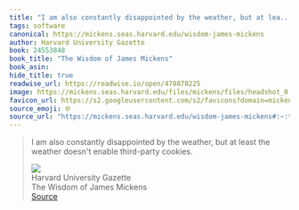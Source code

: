 ```yaml
---
title: "I am also constantly disappointed by the weather, but at lea..."
tags: software
canonical: https://mickens.seas.harvard.edu/wisdom-james-mickens
author: Harvard University Gazette
book: 24553848
book_title: "The Wisdom of James Mickens"
book_asin: 
hide_title: true
readwise_url: https://readwise.io/open/478878225
image: https://mickens.seas.harvard.edu/files/mickens/files/headshot_0.jpg?m=1497631149
favicon_url: https://s2.googleusercontent.com/s2/favicons?domain=mickens.seas.harvard.edu
source_emoji: 🌐
source_url: "https://mickens.seas.harvard.edu/wisdom-james-mickens#:~:text=I%20am%20also,enable%20third-party%20cookies."
---
```


> I am also constantly disappointed by the weather, but at least the weather doesn't enable third-party cookies.
> <div class="quoteback-footer"><div class="quoteback-avatar"><img class="mini-favicon" src="https://s2.googleusercontent.com/s2/favicons?domain=mickens.seas.harvard.edu"></div><div class="quoteback-metadata"><div class="metadata-inner"><span style="display:none">FROM:</span><div aria-label="Harvard University Gazette" class="quoteback-author"> Harvard University Gazette</div><div aria-label="The Wisdom of James Mickens" class="quoteback-title"> The Wisdom of James Mickens</div></div></div><div class="quoteback-backlink"><a target="_blank" aria-label="go to the full text of this quotation" rel="noopener" href="https://mickens.seas.harvard.edu/wisdom-james-mickens#:~:text=I%20am%20also,enable%20third-party%20cookies." class="quoteback-arrow"> Source</a></div></div>